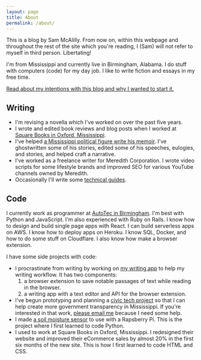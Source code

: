 ```yaml
---
layout: page
title: About
permalink: /about/
---
```

This is a blog by Sam McAlilly. From now on, within this webpage and throughout the rest of the site which you're reading, I (Sam) will not refer to myself in third person. Libertating!

I'm from Mississippi and currently live in Birmingham, Alabama. I do stuff with computers (code) for my day job. I like to write fiction and essays in my free time. 

[Read about my intentions with this blog and why I wanted to start it.](/writing/2020/10/12/you-are-reading-my-blog.html)

## Writing
- I'm revising a novella which I've worked on over the past five years. 
- I wrote and edited book reviews and blog posts when I worked at [Square Books in Oxford, Mississippi](https://squarebooks.com).
- I've helped [a Mississippi political figure write his memoir](https://medium.com/@smcalilly/tales-from-a-southern-undertaker-ac16aadd2191). I've ghostwritten some of his stories, edited some of his speeches, eulogies, and stories, and helped craft a narrative. 
- I've worked as a freelance writer for Meredith Corporation. I wrote video scripts for some lifestyle brands and improved SEO for various YouTube channels owned by Meredith.
- Occasionally I'll write some [technical guides](https://dev.to/smcalilly).

## Code
I currently work as programmer at [AutoTec in Birmingham](https://autotec.com/). I'm best with Python and JavaScript. I'm also experienced with Ruby on Rails. I know how to design and build single page apps with React. I can build serverless apps on AWS. I know how to deploy apps on Heroku. I know SQL, Docker, and how to do some stuff on Cloudflare. I also know how make a browser extension.

I have some side projects with code:
- I procrastinate from writing by working on [my writing app](https://highlighter.online/editor) to help my writing workflow. It has two components: 
    1. a browser extension to save notable passages of text while reading in the browser.
    2. a writing app with a text editor and API for the browser extension.
- I've begun prototyping and planning a [civic tech project](https://github.com/data-mississippi) so that I can help create more government transparency in Mississippi. If you're interested in that work, [please email me](mailto:smcalilly@gmail.com) because I need some help.
- I made [a soil moisture sensor](https://github.com/smcalilly/sensor) to use with a Rapsberry Pi. This is the project where I first learned to code Python.
- I used to work at Square Books in Oxford, Mississippi. I redesigned their website and improved their eCommerce sales by almost 20% in the first six months of the new site. This is how I first learned to code HTML and CSS.
